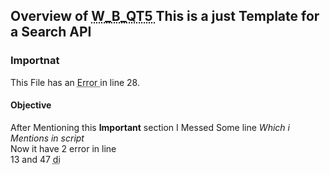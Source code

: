 <h2>  Overview of <abbr title='web browser PyQt5 '> W_B_QT5 </abbr> </h>
This is a just <b> Template </b> for a Search API
<h3> Importnat </h3>
This File has an  <abbr title="self.horizontal.addWidget(self.url_bar)
AttributeError: 'MyWebBrowser' object has no attribute 'horizontal "> Error </abbr> in line 28. 
<h4> Objective </h4>
After Mentioning this <strong>Important</strong> section I Messed Some line <i> Which i Mentions in script </i>
<br> 
Now it have 2 error in line <br>
13 and 47 <abbr title= "mutyare"> di </abbr>  